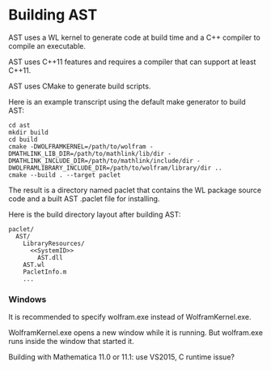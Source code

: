 
# Building AST

AST uses a WL kernel to generate code at build time and a C++ compiler to compile an executable.

AST uses C++11 features and requires a compiler that can support at least C++11.

AST uses CMake to generate build scripts.

Here is an example transcript using the default make generator to build AST:

```
cd ast
mkdir build
cd build
cmake -DWOLFRAMKERNEL=/path/to/wolfram -DMATHLINK_LIB_DIR=/path/to/mathlink/lib/dir -DMATHLINK_INCLUDE_DIR=/path/to/mathlink/include/dir -DWOLFRAMLIBRARY_INCLUDE_DIR=/path/to/wolfram/library/dir ..
cmake --build . --target paclet
```

The result is a directory named paclet that contains the WL package source code and a built AST .paclet file for installing.

Here is the build directory layout after building AST:

```
paclet/
  AST/
    LibraryResources/
      <<SystemID>>
        AST.dll
    AST.wl
    PacletInfo.m
    ...
```




### Windows


It is recommended to specify wolfram.exe instead of WolframKernel.exe.

WolframKernel.exe opens a new window while it is running. But wolfram.exe runs inside the window that started it.


Building with Mathematica 11.0 or 11.1: use VS2015, C runtime issue?

